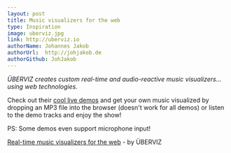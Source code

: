 ```yaml
---
layout: post
title: Music visualizers for the web
type: Inspiration
image: uberviz.jpg
link: http://uberviz.io
authorName: Johannes Jakob
authorUrl:  http://johjakob.de
authorGithub: JohJakob
---
```


_ÜBERVIZ creates custom real-time and audio-reactive music visualizers... using web technologies._

Check out their [cool live demos](http://uberviz.io) and get your own music visualized by dropping an MP3 file into the browser (doesn't work for all demos) or listen to the demo tracks and enjoy the show!

PS: Some demos even support microphone input!

[Real-time music visualizers for the web](http://uberviz.io) - by ÜBERVIZ
